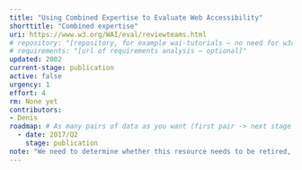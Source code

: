 ```yaml
---
title: "Using Combined Expertise to Evaluate Web Accessibility"
shorttitle: "Combined expertise"
uri: https://www.w3.org/WAI/eval/reviewteams.html
# repository: "[repository, for example wai-tutorials – no need for w3c/ or GitHub URL – optional]"
# requirements: "[url of requirements analysis – optional]"
updated: 2002
current-stage: publication
active: false
urgency: 1
effort: 4
rm: None yet
contributors:
- Denis
roadmap: # As many pairs of data as you want (first pair -> next stage in the tool)
  - date: 2017/Q2
    stage: publication
note: "We need to determine whether this resource needs to be retired, updated, rewritten or combined with other existing resources."
---
```

